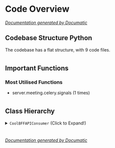 # Code Overview

[_Documentation generated by Documatic_](https://www.documatic.com)

<!---Documatic-section-Codebase Structure Python-start--->
## Codebase Structure Python

The codebase has a flat structure, with 9 code files.

# #
<!---Documatic-section-Codebase Structure Python-end--->

<!---Documatic-section-Important Functions-start--->
## Important Functions

<!---Documatic-block-important_funcs-start--->
<!---Documatic-block-most_used_funcs-start--->
### Most Utilised Functions

* server.meeting.celery.signals (1 times)
<!---Documatic-block-most_used_funcs-end--->
<!---Documatic-block-important_funcs-end--->

# #
<!---Documatic-section-Important Functions-end--->

<!---Documatic-section-Class Hierarchy-start--->
## Class Hierarchy

<!---Documatic-block-CoolBFFAPIConsumer-start--->
<details>
	<summary><code>CoolBFFAPIConsumer</code> (Click to Expand!)</summary>

* server.meeting.routing.MeetingConsumer
</details>
<!---Documatic-block-CoolBFFAPIConsumer-end--->

# #
<!---Documatic-section-Class Hierarchy-end--->

[_Documentation generated by Documatic_](https://www.documatic.com)